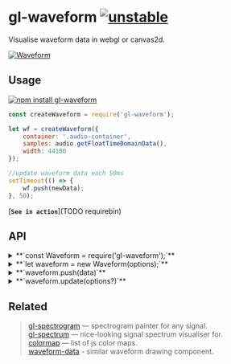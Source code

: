# gl-waveform [![unstable](http://badges.github.io/stability-badges/dist/unstable.svg)](http://github.com/badges/stability-badges)

Visualise waveform data in webgl or canvas2d.

[![Waveform](https://raw.githubusercontent.com/audio-lab/gl-waveform/gh-pages/preview.png "Waveform")](http://audio-lab.github.io/gl-waveform/)


## Usage

[![npm install gl-waveform](https://nodei.co/npm/gl-waveform.png?mini=true)](https://npmjs.org/package/gl-waveform/)

```js
const createWaveform = require('gl-waveform');

let wf = createWaveform({
	container: '.audio-container',
	samples: audio.getFloatTimeDomainData(),
	width: 44100
});

//update waveform data each 50ms
setTimeout(() => {
	wf.push(newData);
}, 50);
```

[**`See in action`**](TODO requirebin)

## API

<details><summary>**`const Waveform = require('gl-waveform');`**</summary>

Get waveform component class. `require('gl-waveform/2d')` for canvas-2d version.

</details>
<details><summary>**`let waveform = new Waveform(options);`**</summary>

Create waveform instance based off options:

```js
//container to place waveform element
container: document.body,

//decibels data, -100...0
samples: timeDomainData,

//audio viewport settings
maxDecibels: -30,
minDecibels: -100,
sampleRate: 44100,

//how many samples fit to the full canvas width, i. e. 44100 for 1s of data
width: 1024,

//how many samples to skip from the left side of the buffer.
//undefined offset will move the window to the tail, negative - from the tail.
offset: null,

//render line or bars
type: 'line',

//draw time/decibels grid. Pass an object for custom grid options, see plot-grid module
grid: true,

//place decibels lines in logarithmic fashion, which is more contrast compared to linear
log: true,

// List of colors to dye the data in, i. e. colormap
palette: ['white', 'black'],

//webgl-context options, or existing context instance
context: {
	antialias: false,
	width: 400,
	height: 200,
	canvas: canvas
}
```

</details>
<details><summary>**`waveform.push(data)`**</summary>

Add the new data for the waveform to buffer. Data is treated as float values from `0..1` range therefore it can be an _Array_, _FloatArray_ or any other collection. The visible slice is

</details>
<details><summary>**`waveform.update(options?)`**</summary>

Update options, if required. Like, palette, grid type etc.

</details>

## Related

> [gl-spectrogram](https://github.com/audio-lab/gl-spectrogram) — spectrogram painter for any signal.<br/>
> [gl-spectrum](https://github.com/audio-lab/gl-spectrum) — nice-looking signal spectrum visualiser for.<br/>
> [colormap](https://github.com/bpostlethwaite/colormap) — list of js color maps.<br/>
> [waveform-data](https://www.npmjs.com/package/waveform-data) - similar waveform drawing component.<br/>